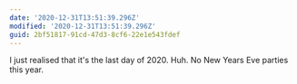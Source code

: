 ```yaml
---
date: '2020-12-31T13:51:39.296Z'
modified: '2020-12-31T13:51:39.296Z'
guid: 2bf51817-91cd-47d3-8cf6-22e1e543fdef
---
```

I just realised that it's the last day of 2020. Huh. No New Years Eve parties this year.
